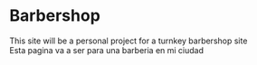 # Barbershop
This site will be a personal project for a turnkey barbershop site <br>
Esta pagina va a ser para una barberia en mi ciudad
